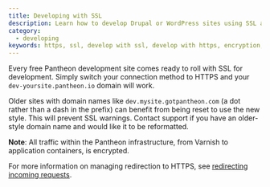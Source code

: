 ```yaml
---
title: Developing with SSL
description: Learn how to develop Drupal or WordPress sites using SSL and HTTPS on Pantheon environments.
category:
  - developing
keywords: https, ssl, develop with ssl, develop with https, encryption, security, enable ssl, enable ssl on dev, add ssl to dev, add https to dev, add https to environment, add ssl to environment
---
```

Every free Pantheon development site comes ready to roll with SSL for development. Simply switch your connection method to HTTPS and your `dev-yoursite.pantheon.io` domain will work.

Older sites with domain names like `dev.mysite.gotpantheon.com` (a dot rather than a dash in the prefix) can benefit from being reset to use the new style. This will prevent SSL warnings. Contact support if you have an older-style domain name and would like it to be reformatted.

<div class="alert alert-info" role="alert">
<strong>Note</strong>: All traffic within the Pantheon infrastructure, from Varnish to application containers, is encrypted.</div>

For more information on managing redirection to HTTPS, see [redirecting incoming requests](/docs/articles/sites/code/redirect-incoming-requests/).
